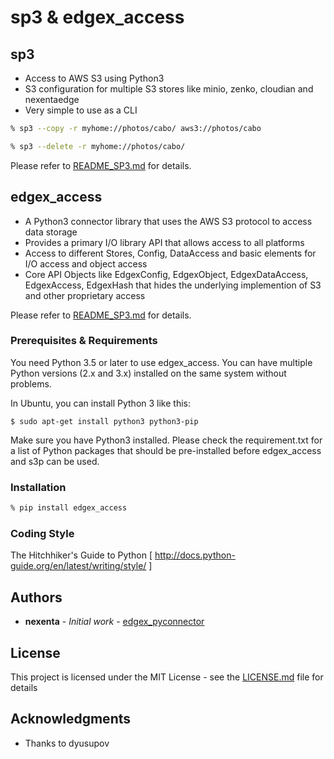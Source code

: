 # sp3 & edgex_access

## sp3

- Access to AWS S3 using Python3 
- S3 configuration for multiple S3 stores like minio, zenko, cloudian and nexentaedge
- Very simple to use as a CLI 

```bash
% sp3 --copy -r myhome://photos/cabo/ aws3://photos/cabo
```

```bash
% sp3 --delete -r myhome://photos/cabo/
```

Please refer to [README_SP3.md](https://github.com/nacharya/edgex_access/blob/master/README.md) for details. 

## edgex_access

- A Python3 connector library that uses the AWS S3 protocol to access data storage 
- Provides a primary I/O library API that allows access to all platforms
- Access to different Stores, Config, DataAccess and basic elements for I/O access
  and object access
- Core API Objects like
  EdgexConfig, EdgexObject, EdgexDataAccess, EdgexAccess, EdgexHash
  that hides the underlying implemention of S3 and other proprietary access

Please refer to [README_SP3.md](https://github.com/nacharya/edgex_access/blob/master/README_EDGEX_ACCESS.md) for details. 

### Prerequisites & Requirements

You need Python 3.5 or later to use edgex_access.  You can have multiple Python
versions (2.x and 3.x) installed on the same system without problems.

In Ubuntu, you can install Python 3 like this:

    $ sudo apt-get install python3 python3-pip

Make sure you have Python3 installed. Please check the requirement.txt for a list of Python packages 
that should be pre-installed before edgex_access and s3p can be used. 

### Installation 

```bash
% pip install edgex_access
```

### Coding Style

The Hitchhiker's Guide to Python [ http://docs.python-guide.org/en/latest/writing/style/ ]

## Authors

* **nexenta** - *Initial work* - [edgex_pyconnector](https://github.com/Nexenta/edgex_pyconnector ) 


## License

This project is licensed under the MIT License - see the [LICENSE.md](LICENSE.md) file for details

## Acknowledgments

* Thanks to dyusupov

